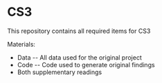 # CS3

This repository contains all required items for CS3

Materials:
- Data
-- All data used for the original project
- Code
-- Code used to generate original findings
- Both supplementary readings
